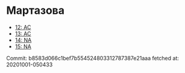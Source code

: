# Мартазова
- [12: AC](12.md)
- [13: AC](13.md)
- [14: NA](14.md)
- [15: NA](15.md)

Commit: b8583d066c1bef7b554524803312787387e21aaa
 fetched at: 20201001-050433

